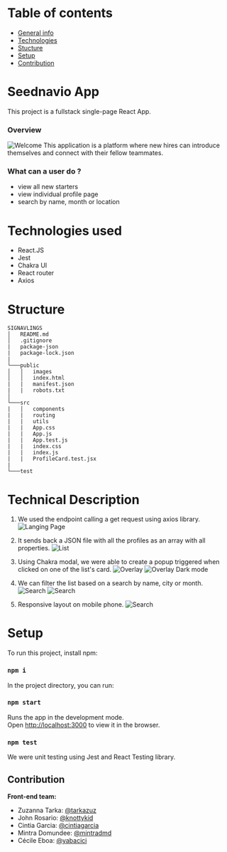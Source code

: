 
# Table of contents
* [General info](#seednavio-app)
* [Technologies](#technologies-used)
* [Stucture](#structure)
* [Setup](#setup)
* [Contribution](#contribution)

# Seednavio App

This project is a fullstack single-page React App.

### Overview

![Welcome](public/screenshots/welcome.png)
This application is a platform where new hires can introduce themselves and connect with their fellow teammates.

### What can a user do ?

* view all new starters
* view individual profile page
* search by name, month or location

# Technologies used

* React.JS
* Jest
* Chakra UI
* React router
* Axios

# Structure
```
SIGNAVLINGS
│   README.md
│   .gitignore     
|   package-json
|   package-lock.json
|
└───public
│   │   images
│   │   index.html
|   |   manifest.json
|   |   robots.txt  
│   
└───src
|   │   components
|   |   routing
|   |   utils
|   |   App.css
|   |   App.js
|   |   App.test.js
|   |   index.css
|   |   index.js
|   |   ProfileCard.test.jsx
|
└───test
```

# Technical Description

1. We used the endpoint calling a get request using axios library.
![Langing Page](public/screenshots/landingPage.png)

2. It sends back a JSON file with all the profiles as an array with all properties.
![List](public/screenshots/listNormal.png)

3. Using Chakra modal, we were able to create a popup triggered when clicked on one of the list's card.
![Overlay](public/screenshots/overlayNormal.png)
![Overlay Dark mode](public/screenshots/overlayDarkMode.png)

4. We can filter the list based on a search by name, city or month.
![Search](public/screenshots/searchCityNormal.png)
![Search](public/screenshots/searchDarkMode.png)

5. Responsive layout on mobile phone.
![Search](public/screenshots/respIphone.png)


# Setup

To run this project, install npm:
### `npm i`

In the project directory, you can run:
### `npm start`

Runs the app in the development mode.\
Open [http://localhost:3000](http://localhost:3000) to view it in the browser.

### `npm test`
We were unit testing using Jest and React Testing library.

## Contribution

**Front-end team:**
* Zuzanna Tarka: [@tarkazuz](https://github.com/tarkazuz)
* John Rosario: [@knottykid](https://github.com/knottykid)
* Cintia Garcia: [@cintiagarcia](https://github.com/cintiagarcia)
* Mintra Domundee: [@mintradmd](https://github.com/mintradmd)
* Cécile Eboa: [@yabacici](https://github.com/yabacici)


